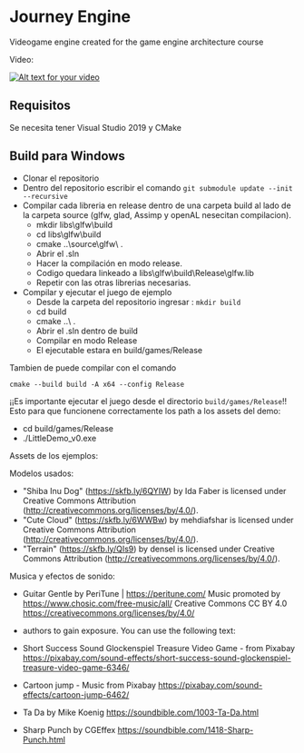 # Journey Engine
Videogame engine created for the game engine architecture course 

Video:

[![Alt text for your video](https://img.youtube.com/vi/RGw9daoSWJQ/0.jpg)](https://youtu.be/RGw9daoSWJQ)

## Requisitos
Se necesita tener Visual Studio 2019 y CMake 

## Build para Windows

- Clonar el repositorio
- Dentro del repositorio escribir el comando ``git submodule update --init --recursive``
- Compilar cada libreria en release dentro de una carpeta build al lado de la carpeta source (glfw, glad, Assimp y openAL nesecitan compilacion).
    - mkdir libs\glfw\build
    - cd libs\glfw\build
    - cmake ..\source\glfw\ .
    - Abrir el .sln
    - Hacer la compilación en modo release.
    - Codigo quedara linkeado a libs\glfw\build\Release\glfw.lib
    - Repetir con las otras librerias necesarias.
- Compilar y ejecutar el juego de ejemplo
    - Desde la carpeta del repositorio ingresar : ``mkdir build``
    - cd build
    - cmake ..\ .
    - Abrir el .sln dentro de build
    - Compilar en modo Release
    - El ejecutable estara en build/games/Release

Tambien de puede compilar con el comando

    cmake --build build -A x64 --config Release

¡¡Es importante ejecutar el juego desde el directorio ``build/games/Release``!! Esto para que funcionene correctamente los path a los assets del demo:

- cd build/games/Release
- ./LittleDemo_v0.exe

Assets de los ejemplos:

Modelos usados:
- "Shiba Inu Dog" (https://skfb.ly/6QYIW) by Ida Faber is licensed under Creative Commons Attribution (http://creativecommons.org/licenses/by/4.0/).
- "Cute Cloud" (https://skfb.ly/6WWBw) by mehdiafshar is licensed under Creative Commons Attribution (http://creativecommons.org/licenses/by/4.0/).
- "Terrain" (https://skfb.ly/QIs9) by densel is licensed under Creative Commons Attribution (http://creativecommons.org/licenses/by/4.0/).

Musica y efectos de sonido: 
- Guitar Gentle by PeriTune | https://peritune.com/ Music promoted by https://www.chosic.com/free-music/all/
Creative Commons CC BY 4.0 https://creativecommons.org/licenses/by/4.0/
- authors to gain exposure. You can use the following text:

- Short Success Sound Glockenspiel Treasure Video Game - from Pixabay https://pixabay.com/sound-effects/short-success-sound-glockenspiel-treasure-video-game-6346/

- Cartoon jump - Music from Pixabay https://pixabay.com/sound-effects/cartoon-jump-6462/

- Ta Da by Mike Koenig https://soundbible.com/1003-Ta-Da.html

- Sharp Punch by CGEffex https://soundbible.com/1418-Sharp-Punch.html